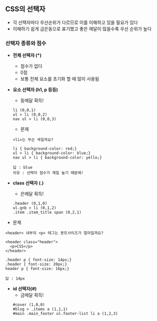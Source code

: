 ## CSS의 선택자
- 각 선택자마다 우선순위가 다르므로 이를 이해하고 있을 필요가 있다
- 이해하기 쉽게 금은동으로 표기했고 좋은 메달이 많을수록 우선 순위가 높다

### 선택자 종류와 점수
- **전체 선택자 (\*)**
  - 점수가 없다
  - 0점
  - 보통 전체 요소를 초기화 할 때 많이 사용됨

- **요소 선택자 (h1, p 등등)**
  - 동메달 획득!
  ```
  li (0,0,1)
  ul > li (0,0,2)
  nav ul > li (0,0,3)
  ```
  - 문제
  ```
  <li>는 무슨 색일까요?

  li { background-color: red;}
  ul > li { background-color: blue;}
  nav ul > li { background-color: yello;}

  답 : blue
  이유 : 선택자 점수가 제일 높기 때문에!
  ```

- **class 선택자 (.)**
  - 은메달 획득!
  ```
  .header (0,1,0)
  ul.gnb > li (0,1,2)
  .item .item_title span (0,2,1)
  ```
- 문제
```
<header> 내부의 <p> 태그는 폰트사이즈가 얼마일까요?

<header class="header">
  <p>CSS</p>
</header>

.header p { font-size: 14px;}
.header { font-size: 20px;}
header p { font-size: 16px;}

답 : 14px
```

- **id 선택자(#)**
  - 금메달 획득!
  ```
  #cover (1,0,0)
  #blog > .items a (1,1,1)
  #main .main_footer ul.footer-list li a (1,2,3)
  ```
